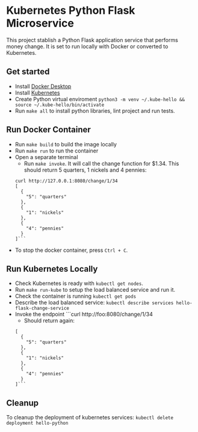 # Kubernetes Python Flask Microservice
This project stablish a Python Flask application service that performs money change. It is set to run locally with Docker or converted to Kubernetes.

## Get started
- Install [Docker Desktop](https://www.docker.com/products/docker-desktop)
- Install [Kubernetes](https://www.youtube.com/watch?v=MyNnVurtSf0&ab_channel=Simplilearn)
- Create Python virtual enviroment ```python3 -m venv ~/.kube-hello && source ~/.kube-hello/bin/activate```
- Run ```make all``` to install python libraries, lint project and run tests.

## Run Docker Container
- Run ```make build``` to build the image locally
- Run ```make run``` to run the container
- Open a separate terminal
  - Run ```make invoke```. It will call the change function for $1.34.
  This should return 5 quarters, 1 nickels and 4 pennies:
  ```
  curl http://127.0.0.1:8080/change/1/34
  [
    {
      "5": "quarters"
    }, 
    {
      "1": "nickels"
    }, 
    {
      "4": "pennies"
    }
  ]```
- To stop the docker container, press ```Ctrl + C```.

## Run Kubernetes Locally
- Check Kubernetes is ready with ```kubectl get nodes```.
- Run ```make run-kube``` to setup the load balanced service and run it.
- Check the container is running ```kubectl get pods```
- Describe the load balanced service: ```kubectl describe services hello-flask-change-service```
- Invoke the endpoint ```curl http://foo:8080/change/1/34
  - Should return again:
  ```
  [
    {
      "5": "quarters"
    }, 
    {
      "1": "nickels"
    }, 
    {
      "4": "pennies"
    }
  ]```
  
## Cleanup
To cleanup the deployment of kubernetes services: ```kubectl delete deployment hello-python```

